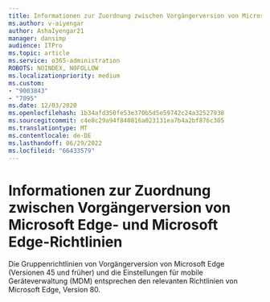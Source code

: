```yaml
---
title: Informationen zur Zuordnung zwischen Vorgängerversion von Microsoft Edge- und Microsoft Edge-Richtlinien
ms.author: v-aiyengar
author: AshaIyengar21
manager: dansimp
audience: ITPro
ms.topic: article
ms.service: o365-administration
ROBOTS: NOINDEX, NOFOLLOW
ms.localizationpriority: medium
ms.custom:
- "9003843"
- "7095"
ms.date: 12/03/2020
ms.openlocfilehash: 1b34afd350fe53e370b5d5e59742c24a32527938
ms.sourcegitcommit: c4e8c29a94f840816a023131ea7b4a2bf876c305
ms.translationtype: MT
ms.contentlocale: de-DE
ms.lasthandoff: 06/29/2022
ms.locfileid: "66433579"
---
```

# <a name="learn-about-mapping-between-microsoft-edge-legacy-policies-and-microsoft-edge-policies"></a>Informationen zur Zuordnung zwischen Vorgängerversion von Microsoft Edge- und Microsoft Edge-Richtlinien

Die Gruppenrichtlinien von Vorgängerversion von Microsoft Edge (Versionen 45 und früher) und die Einstellungen für mobile Geräteverwaltung (MDM) entsprechen den relevanten Richtlinien von Microsoft Edge, Version 80. <!--To learn more, see `[Microsoft Edge Legacy to Microsoft Edge policy mapping](https://go.microsoft.com/fwlink/?linkid=2141665)`.-->